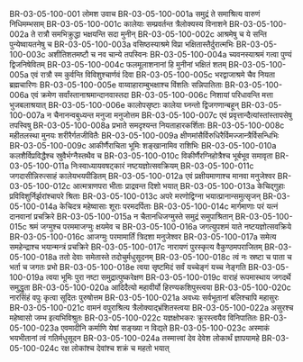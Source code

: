 BR-03-05-100-001	लोमश उवाच
BR-03-05-100-001a	समुद्रं ते समाश्रित्य वारुणं निधिमम्भसाम्
BR-03-05-100-001c	कालेयाः सम्प्रवर्तन्त त्रैलोक्यस्य विनाशने
BR-03-05-100-002a	ते रात्रौ समभिक्रुद्धा भक्षयन्ति सदा मुनीन्
BR-03-05-100-002c	आश्रमेषु च ये सन्ति पुन्येष्वायतनेषु च
BR-03-05-100-003a	वसिष्ठस्याश्रमे विप्रा भक्षितास्तैर्दुरात्मभिः
BR-03-05-100-003c	अशीतिशतमष्टौ च नव चान्ये तपस्विनः
BR-03-05-100-004a	च्यवनस्याश्रमं गत्वा पुण्यं द्विजनिषेवितम्
BR-03-05-100-004c	फलमूलाशनानां हि मुनीनां भक्षितं शतम्
BR-03-05-100-005a	एवं रात्रौ स्म कुर्वन्ति विविशुश्चार्णवं दिवा
BR-03-05-100-005c	भरद्वाजाश्रमे चैव नियता ब्रह्मचारिणः
BR-03-05-100-005e	वाय्वाहाराम्बुभक्षाश्च विंशतिः सन्निपातिताः
BR-03-05-100-006a	एवं क्रमेण सर्वांस्तानाश्रमान्दानवास्तदा
BR-03-05-100-006c	निशायां परिधावन्ति मत्ता भुजबलाश्रयात्
BR-03-05-100-006e	कालोपसृष्टाः कालेया घ्नन्तो द्विजगणान्बहून्
BR-03-05-100-007a	न चैनानन्वबुध्यन्त मनुजा मनुजोत्तम
BR-03-05-100-007c	एवं प्रवृत्तान्दैत्यांस्तांस्तापसेषु तपस्विषु
BR-03-05-100-008a	प्रभाते समदृश्यन्त नियताहारकर्शिताः
BR-03-05-100-008c	महीतलस्था मुनयः शरीरैर्गतजीवितैः
BR-03-05-100-009a	क्षीणमांसैर्विरुधिरैर्विमज्जान्त्रैर्विसन्धिभिः
BR-03-05-100-009c	आकीर्णैराचिता भूमिः शङ्खानामिव राशिभिः
BR-03-05-100-010a	कलशैर्विप्रविद्धैश्च स्रुवैर्भग्नैस्तथैव च
BR-03-05-100-010c	विकीर्णैरग्निहोत्रैश्च भूर्बभूव समावृता
BR-03-05-100-011a	निःस्वाध्यायवषट्कारं नष्टयज्ञोत्सवक्रियम्
BR-03-05-100-011c	जगदासीन्निरुत्साहं कालेयभयपीडितम्
BR-03-05-100-012a	एवं प्रक्षीयमाणाश्च मानवा मनुजेश्वर
BR-03-05-100-012c	आत्मत्राणपरा भीताः प्राद्रवन्त दिशो भयात्
BR-03-05-100-013a	केचिद्गुहाः प्रविविशुर्निर्झरांश्चापरे श्रिताः
BR-03-05-100-013c	अपरे मरणोद्विग्ना भयात्प्रानान्समुत्सृजन्
BR-03-05-100-014a	केचिदत्र महेष्वासाः शूराः परमदर्पिताः
BR-03-05-100-014c	मार्गमाणाः परं यत्नं दानवानां प्रचक्रिरे
BR-03-05-100-015a	न चैतानधिजग्मुस्ते समुद्रं समुपाश्रितान्
BR-03-05-100-015c	श्रमं जग्मुश्च परममाजग्मुः क्षयमेव च
BR-03-05-100-016a	जगत्युपशमं याते नष्टयज्ञोत्सवक्रिये
BR-03-05-100-016c	आजग्मुः परमामार्तिं त्रिदशा मनुजेश्वर
BR-03-05-100-017a	समेत्य समहेन्द्राश्च भयान्मन्त्रं प्रचक्रिरे
BR-03-05-100-017c	नारायणं पुरस्कृत्य वैकुण्ठमपराजितम्
BR-03-05-100-018a	ततो देवाः समेतास्ते तदोचुर्मधुसूदनम्
BR-03-05-100-018c	त्वं नः स्रष्टा च पाता च भर्ता च जगतः प्रभो
BR-03-05-100-018e	त्वया सृष्टमिदं सर्वं यच्चेङ्गं यच्च नेङ्गति
BR-03-05-100-019a	त्वया भूमिः पुरा नष्टा समुद्रात्पुष्करेक्षण
BR-03-05-100-019c	वाराहं रूपमास्थाय जगदर्थे समुद्धृता
BR-03-05-100-020a	आदिदैत्यो महावीर्यो हिरण्यकशिपुस्त्वया
BR-03-05-100-020c	नारसिंहं वपुः कृत्वा सूदितः पुरुषोत्तम
BR-03-05-100-021a	अवध्यः सर्वभूतानां बलिश्चापि महासुरः
BR-03-05-100-021c	वामनं वपुराश्रित्य त्रैलोक्याद्भ्रंशितस्त्वया
BR-03-05-100-022a	असुरश्च महेष्वासो जम्भ इत्यभिविश्रुतः
BR-03-05-100-022c	यज्ञक्षोभकरः क्रूरस्त्वयैव विनिपातितः
BR-03-05-100-023a	एवमादीनि कर्माणि येषां सङ्ख्या न विद्यते
BR-03-05-100-023c	अस्माकं भयभीतानां त्वं गतिर्मधुसूदन
BR-03-05-100-024a	तस्मात्त्वां देव देवेश लोकार्थं ज्ञापयामहे
BR-03-05-100-024c	रक्ष लोकांश्च देवांश्च शक्रं च महतो भयात्
